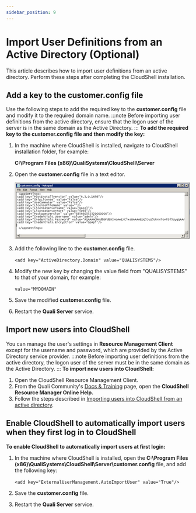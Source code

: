 ```yaml
---
sidebar_position: 9
---
```


# Import User Definitions from an Active Directory (Optional)

This article describes how to import user definitions from an active directory. Perform these steps after completing the CloudShell installation.

## Add a key to the customer.config file

Use the following steps to add the required key to the **customer.config** file and modify it to the required domain name.
:::note
Before importing user definitions from the active directory, ensure that the logon user of the server is in the same domain as the Active Directory.
:::
**To add the required key to the customer.config file and then modify the key:**

1. In the machine where CloudShell is installed, navigate to CloudShell installation folder, for example:
    
    **C:\\Program Files (x86)\\QualiSystems\\CloudShell\\Server**
    
2. Open the **customer.config** file in a text editor.
    
    ![](/Images/IG2/Check-for-CloudShell-required_33.png)
    
3. Add the following line to the **customer.config** file.
    
    `<add key="ActiveDirectory.Domain" value="QUALISYSTEMS"/>`
    
4. Modify the new key by changing the value field from "QUALISYSTEMS" to that of your domain, for example:
    
    `value="MYDOMAIN"`
    
5. Save the modified **customer.config** file.
6. Restart the **Quali Server** service.

## Import new users into CloudShell

You can manage the user's settings in **Resource Management Client** except for the username and password, which are provided by the Active Directory service provider.
:::note
Before importing user definitions from the active directory, the logon user of the server must be in the same domain as the Active Directory.
:::
**To import new users into CloudShell:**

1. Open the CloudShell Resource Management Client.
2. From the Quali Community's [Docs & Training](http://www.quali.com/community/training/) page, open the **CloudShell Resource Manager Online Help.**
3. Follow the steps described in [Importing users into CloudShell from an active directory](../../../../admin/cloudshell-identity-management/managing-users/managing-cloudshell-users.md#importing-users-into-cloudshell-from-an-active-directory).

## Enable CloudShell to automatically import users when they first log in to CloudShell

**To enable CloudShell to automatically import users at first login:**

1. In the machine where CloudShell is installed, open the **C:\\Program Files (x86)\\QualiSystems\\CloudShell\\Server\\customer.config** file, and add the following key:
    
    `<add key="ExternalUserManagement.AutoImportUser" value="True"/>`
    
2. Save the **customer.config** file.
3. Restart the **Quali Server** service.